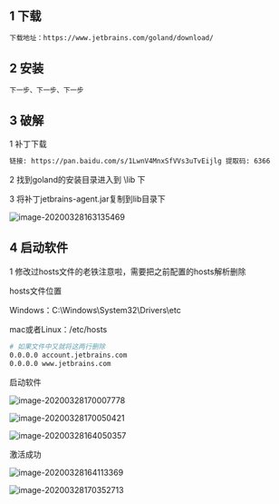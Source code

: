## 1 下载

```html
下载地址：https://www.jetbrains.com/goland/download/
```

## 2 安装

```html
下一步、下一步、下一步
```

## 3 破解

1 补丁下载

```html
链接: https://pan.baidu.com/s/1LwnV4MnxSfVVs3uTvEijlg 提取码: 6366
```

2 找到goland的安装目录进入到 \lib 下

3 将补丁jetbrains-agent.jar复制到lib目录下

![image-20200328163135469](http://m.qpic.cn/psc?/V11zJNSn1iYfOW/X7Nyc96QcijfM21*qh5ymbkjxf7dRyphnzJXVR2zPWX33h2UGgK7*dHSKZVqC7qg.26DzcgZdSPta7NbkLc*pg!!/m&bo=XAZgAgAAAAADBxo!&rf=photolist)

## 4 启动软件

1 修改过hosts文件的老铁注意啦，需要把之前配置的hosts解析删除

hosts文件位置

Windows：C:\Windows\System32\Drivers\etc

mac或者Linux：/etc/hosts

```bash
# 如果文件中又就将这两行删除
0.0.0.0 account.jetbrains.com
0.0.0.0 www.jetbrains.com
```

启动软件

![image-20200328170007778](http://m.qpic.cn/psc?/V11zJNSn1iYfOW/dnjxTVPfVsTHn6B76MCWBX3bIEJRsCGqsWVoSpVtDkwI.vhURZ6JnQqW58hWnP.T2jViYiWg606N7MJQ8OKzIeR2mEHpkMMS40aYV5QbTLE!/b&bo=XgNCAQAAAAADFyw!&rf=viewer_4)

![image-20200328170050421](http://m.qpic.cn/psc?/V11zJNSn1iYfOW/dnjxTVPfVsTHn6B76MCWBQEoiCvwx5h0PvvgAB.oSOQf0UepogS0GNKCRvCmq*vlxXjZA5C1TMvImgWg4HR71S7sJKBtCJMuTKBCnCgJgUQ!/b&bo=sAM2AwAAAAADF7Q!&rf=viewer_4)





![image-20200328164050357](http://m.qpic.cn/psc?/V11zJNSn1iYfOW/dnjxTVPfVsTHn6B76MCWBdVs17tcZTN3ORSKQRQkgxyJ0HkKiV2wO3YhSAPshPomNhUGX2baABDSkJbliSpf08co6QQs09Bnp1qkmq26HEs!/b&bo=zAMwAQAAAAADF8w!&rf=viewer_4)

激活成功

![image-20200328164113369](http://m.qpic.cn/psc?/V11zJNSn1iYfOW/dnjxTVPfVsTHn6B76MCWBa98C1kh2MTLW7MPstpKCB9kbwG2kHzsL6qItject60vtc39vUYoLLRbBWZBfuuPOZwogIvdmxujeCaIM38O.SQ!/b&bo=BAVCAQAAAAADF3A!&rf=viewer_4)

![image-20200328170352713](http://m.qpic.cn/psc?/V11zJNSn1iYfOW/dnjxTVPfVsTHn6B76MCWBdHOzCVOLKAViEwvZYZLF8EtwEYL3xaO9L9xFyTlXDs2SxI.*GBYSt6Hij0wJvN9HUhJRGcyHVb8Y75Ux33xcmM!/b&bo=6AQmAwAAAAADN9s!&rf=viewer_4)